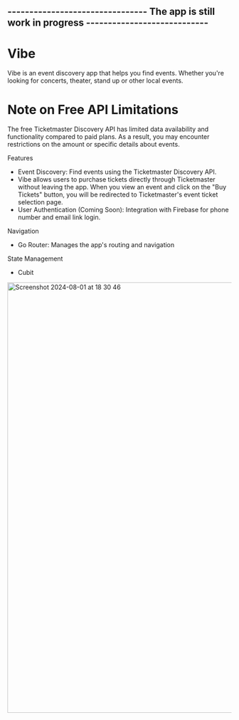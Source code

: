 ## -------------------------------- The app is still work in progress ----------------------------

# Vibe
Vibe is an event discovery app that helps you find events. Whether you're looking for concerts, theater, stand up or other local events.

# Note on Free API Limitations
The free Ticketmaster Discovery API has limited data availability and functionality compared to paid plans. As a result, you may encounter restrictions on the amount or specific details about events.

Features
- Event Discovery: Find events using the Ticketmaster Discovery API.
- Vibe allows users to purchase tickets directly through Ticketmaster without leaving the app. When you view an event and click on the "Buy Tickets" button, you will be redirected to Ticketmaster's event ticket selection page.
- User Authentication (Coming Soon): Integration with Firebase for phone number and email link login.

Navigation
- Go Router: Manages the app's routing and navigation

State Management
- Cubit 


<img width="967" alt="Screenshot 2024-08-01 at 18 30 46" src="https://github.com/user-attachments/assets/8cc50a3f-f222-48f2-9f77-3c3f900244fb">



